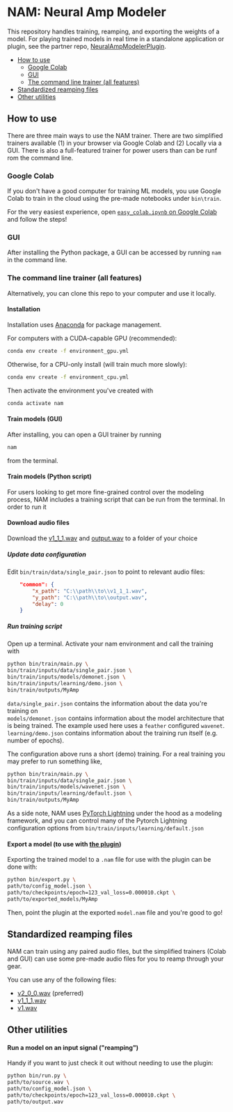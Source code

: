 # NAM: Neural Amp Modeler

This repository handles training, reamping, and exporting the weights of a model.
For playing trained models in real time in a standalone application or plugin, see the partner repo,
[NeuralAmpModelerPlugin](https://github.com/sdatkinson/NeuralAmpModelerPlugin).

* [How to use](https://github.com/sdatkinson/neural-amp-modeler/tree/main#how-to-use)
  * [Google Colab](https://github.com/sdatkinson/neural-amp-modeler/tree/main#google-colab)
  * [GUI](https://github.com/sdatkinson/neural-amp-modeler/tree/main#gui)
  * [The command line trainer (all features)](https://github.com/sdatkinson/neural-amp-modeler/tree/main#the-command-line-trainer-all-features)
* [Standardized reamping files](https://github.com/sdatkinson/neural-amp-modeler/tree/main#standardized-reamping-files)
* [Other utilities](https://github.com/sdatkinson/neural-amp-modeler/tree/main#other-utilities)

## How to use
There are three main ways to use the NAM trainer. There are two simplified trainers available (1) in your browser via Google Colab and (2) Locally via a GUI. There is also a full-featured trainer for power users than can be runf rom the command line.

### Google Colab

If you don't have a good computer for training ML models, you use Google Colab to train
in the cloud using the pre-made notebooks under `bin\train`.

For the very easiest experience, open 
[`easy_colab.ipynb` on Google Colab](https://colab.research.google.com/github/sdatkinson/neural-amp-modeler/blob/2992b47/bin/train/easy_colab.ipynb) 
and follow the steps!

### GUI

After installing the Python package, a GUI can be accessed by running `nam` in the command line.

### The command line trainer (all features)

Alternatively, you can clone this repo to your computer and use it locally.

#### Installation

Installation uses [Anaconda](https://www.anaconda.com/) for package management.

For computers with a CUDA-capable GPU (recommended):

```bash
conda env create -f environment_gpu.yml
```

Otherwise, for a CPU-only install (will train much more slowly):

```bash
conda env create -f environment_cpu.yml
```

Then activate the environment you've created with

```bash
conda activate nam
```

#### Train models (GUI)
After installing, you can open a GUI trainer by running

```bash
nam
```

from the terminal.

#### Train models (Python script)
For users looking to get more fine-grained control over the modeling process, 
NAM includes a training script that can be run from the terminal. In order to run it
#### Download audio files
Download the [v1_1_1.wav](https://drive.google.com/file/d/1v2xFXeQ9W2Ks05XrqsMCs2viQcKPAwBk/view?usp=share_link) and [output.wav](https://drive.google.com/file/d/14w2utgL16NozmESzAJO_I0_VCt-5Wgpv/view?usp=share_link) to a folder of your choice 

##### Update data configuration 
Edit `bin/train/data/single_pair.json` to point to relevant audio files: 
```json
    "common": {
        "x_path": "C:\\path\\to\\v1_1_1.wav",
        "y_path": "C:\\path\\to\\output.wav",
        "delay": 0
    }
```

##### Run training script
Open up a terminal. Activate your nam environment and call the training with
```bash
python bin/train/main.py \
bin/train/inputs/data/single_pair.json \
bin/train/inputs/models/demonet.json \
bin/train/inputs/learning/demo.json \
bin/train/outputs/MyAmp
```

`data/single_pair.json` contains the information about the data you're training
on   
`models/demonet.json` contains information about the model architecture that
is being trained. The example used here uses a `feather` configured `wavenet`.  
`learning/demo.json` contains information about the training run itself (e.g. number of epochs).

The configuration above runs a short (demo) training. For a real training you may prefer to run something like,

```bash
python bin/train/main.py \
bin/train/inputs/data/single_pair.json \
bin/train/inputs/models/wavenet.json \
bin/train/inputs/learning/default.json \
bin/train/outputs/MyAmp
```

As a side note, NAM uses [PyTorch Lightning](https://lightning.ai/pages/open-source/) 
under the hood as a modeling framework, and you can control many of the Pytorch Lightning configuration options from `bin/train/inputs/learning/default.json`

#### Export a model (to use with [the plugin](https://github.com/sdatkinson/NeuralAmpModelerPlugin))
Exporting the trained model to a `.nam` file for use with the plugin can be done
with:

```bash
python bin/export.py \
path/to/config_model.json \
path/to/checkpoints/epoch=123_val_loss=0.000010.ckpt \
path/to/exported_models/MyAmp
```

Then, point the plugin at the exported `model.nam` file and you're good to go!

## Standardized reamping files

NAM can train using any paired audio files, but the simplified trainers (Colab and GUI) can use some pre-made audio files for you to reamp through your gear.

You can use any of the following files:

* [v2_0_0.wav](https://drive.google.com/file/d/1xnyJP_IZ7NuyDSTJfn-Jmc5lw0IE7nfu/view?usp=drive_link) (preferred)
* [v1_1_1.wav](https://drive.google.com/file/d/1CMj2uv_x8GIs-3X1reo7squHOVfkOa6s/view?usp=drive_link)
* [v1.wav](https://drive.google.com/file/d/1jxwTHOCx3Zf03DggAsuDTcVqsgokNyhm/view?usp=drive_link)

## Other utilities

#### Run a model on an input signal ("reamping")

Handy if you want to just check it out without needing to use the plugin:

```bash
python bin/run.py \
path/to/source.wav \
path/to/config_model.json \
path/to/checkpoints/epoch=123_val_loss=0.000010.ckpt \
path/to/output.wav
```
